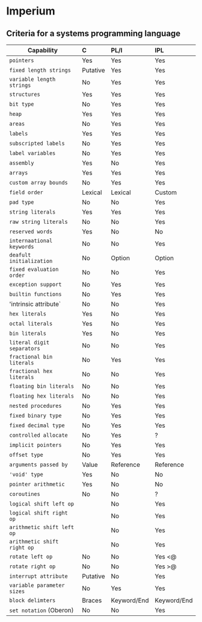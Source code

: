 # Imperium
## Criteria for a systems programming language


| Capability 			| C 		| PL/I 		| IPL
| --- 				| :--- 		| :--- 		| :--- 
| `pointers` 			| Yes 		| Yes		| Yes
| `fixed length strings`  	| Putative  	| Yes		| Yes
| `variable length strings` 	| No 		| Yes		| Yes
| `structures` 			| Yes 		| Yes		| Yes
| `bit type` 			| No 		| Yes		| Yes
| `heap`			| Yes 		| Yes		| Yes
| `areas` 			| No 		| Yes		| Yes
| `labels` 			| Yes 		| Yes		| Yes
| `subscripted labels` 		| No 		| Yes		| Yes
| `label variables`             | No 		| Yes		| Yes
| `assembly` 			| Yes 		| No		| Yes
| `arrays` 			| Yes 		| Yes		| Yes
| `custom array bounds` 	| No 		| Yes		| Yes
| `field order` 		| Lexical 	| Lexical	| Custom
| `pad type`			| No		| No		| Yes
| `string literals`		| Yes		| Yes		| Yes
| `raw string literals`         | No		| No		| Yes
| `reserved words`		| Yes		| No		| No
| `internaational keywords`	| No		| No		| Yes
| `deafult initialization`      | No		| Option	| Option
| `fixed evaluation order`      | No		| No		| Yes
| `exception support`           | No		| Yes		| Yes
| `builtin functions`           | No    | Yes   | Yes
| 'intrinsic attribute`         | No    | No    | Yes
| `hex literals`                | Yes   | No    | Yes
| `octal literals`              | Yes   | No    | Yes
| `bin literals`                | Yes   | No    | Yes
| `literal digit separators`    | No    | No    | Yes
| `fractional bin literals`     | No    | Yes   | Yes
| `fractional hex literals`     | No    | No    | Yes
| `floating bin literals`       | No    | No    | Yes
| `floating hex literals`       | No    | No    | Yes
| `nested procedures`           | No    | Yes   | Yes
| `fixed binary type`           | No    | Yes   | Yes
| `fixed decimal type`          | No    | Yes   | Yes
| `controlled allocate`         | No    | Yes   | ?
| `implicit pointers`           | No    | Yes   | Yes
| `offset type`                 | No    | Yes   | Yes
| `arguments passed by`         | Value | Reference | Reference
| `'void' type`                 | Yes   | No    | No
| `pointer arithmetic`          | Yes   | No | No
| `coroutines`                  | No    | No  | ?
| `logical shift left op`       |       | No  | Yes       
| `logical shift right op`      |       | No  | Yes
| `arithmetic shift left op`    |       | No  | Yes
| `arithmetic shift right op`   |       | No  | Yes
| `rotate left op`              | No    | No  | Yes <@
| `rotate right op`             | No    | No  | Yes >@
| `interrupt attribute`         | Putative    | No  | Yes
| `variable parameter sizes`        | No   | Yes | Yes
| `block delimters`             | Braces | Keyword/End | Keyword/End
| `set notation` (Oberon)       | No    | No    | Yes









